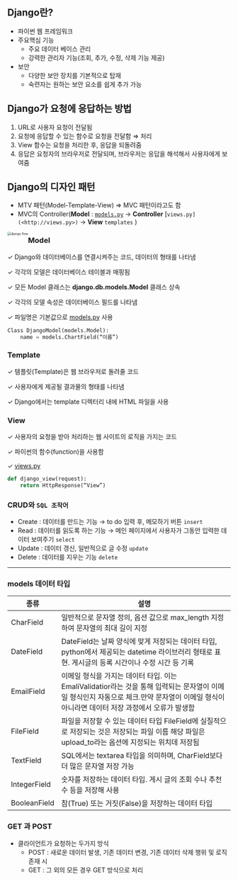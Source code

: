 ## Django란?

- 파이썬 웹 프레임워크
- 주요핵심 기능
  - 주요 데이터 베이스 관리
  - 강력한 관리자 기능(조회, 추가, 수정, 삭제 기능 제공)
- 보안
  - 다양한 보안 장치를 기본적으로 탑재
  - 숙련자는 원하는 보안 요소를 쉽게 추가 가능



## Django가 요청에 응답하는 방법

1. URL로 사용자 요청이 전달됨
2. 요청에 응답할 수 있는 함수로 요청을 전달함 ⇒ 처리
3. View 함수는 요청을 처리한 후, 응답을 되돌려줌
4. 응답은 요청자의 브라우저로 전달되며, 브라우저는 응답을 해석해서 사용자에게 보여줌



## Django의 디자인 패턴

- MTV 패턴(Model-Template-View) ⇒ MVC 패턴이라고도 함
- MVC의 Controller(**Model** : [`models.py`](http://models.py) → **Controller** [`views.py](<http://views.py>)`  → **View** `templates` )

<img src="https://data-flair.training/blogs/wp-content/uploads/sites/2/2019/03/Django-Architecture-Diagram.jpg" alt="django flow" style="zoom:50%; float:left" />



### Model

✓ Django와 데이터베이스를 연결시켜주는 코드, 데이터의 형태를 나타냄

✓ 각각의 모델은 데이터베이스 테이블과 매핑됨

✓ 모든 Model 클래스는 **django.db.models.Model** 클래스 상속

✓ 각각의 모델 속성은 데이터베이스 필드를 나타냄

✓ 파일명은 기본값으로 [models.py](http://models.py/) 사용

```python
Class DjangoModel(models.Model):
	name = models.ChartField(“이름”)
```



### Template

✓ 템플릿(Template)은 웹 브라우저로 돌려줄 코드

✓ 사용자에게 제공될 결과물의 형태를 나타냄

✓ Django에서는 template 디렉터리 내에 HTML 파일을 사용



### View

✓ 사용자의 요청을 받아 처리하는 웹 사이트의 로직을 가지는 코드

✓ 파이썬의 함수(function)을 사용함

✓ [views.py](http://views.py/)

```python
def django_view(request):
	return HttpResponse(“View”)
```



### CRUD와 `SQL 조작어`

- Create : 데이터를 만드는 기능 → to do 입력 후, 메모하기 버튼 `insert`
- Read : 데이터를 읽도록 하는 기능 → 메인 페이지에서 사용자가 그동안 입력한 데이터 보여주기 `select`
- Update :  데이터 갱신, 일반적으로 글 수정 `update`
- Delete : 데이터를 지우는 기능 `delete`



------


### models 데이터 타입

| 종류         | 설명                                                         |
| ------------ | ------------------------------------------------------------ |
| CharField    | 일반적으로 문자열 정의, 옵션 값으로 max_length 지정하여 문자열의 최대 길이 지정 |
| DateField    | DateField는 날짜 양식에 맞게 저장되는 데이터 타입, python에서 제공되는 datetime 라이브러리 형태로 표현. 게시글의 등록 시간이나 수정 시간 등 기록 |
| EmailField   | 이메일 형식을 가지는 데이터 타입. 이는 EmaliValidatior라는 것을 통해 입력되는 문자열이 이메 일 형식인지 자동으로 체크.만약 문자열이 이메일 형식이 아니라면 데이터 저장 과정에서 오류가 발생함 |
| FileField    | 파일을 저장할 수 있는 데이터 타입 FileField에 실질적으로 저장되는 것은 저장되는 파일 이름 해당 파일은 upload_to라는 옵션에 지정되는 위치데 저장됨 |
| TextField    | SQL에서는 textarea 타입을 의미하며, CharField보다 더 많은 문자열 저장 가능 |
| IntegerField | 숫자를 저장하는 데이터 타입. 게시 글의 조회 수나 추천 수 등을 저장해 사용 |
| BooleanField | 참(True) 또는 거짓(False)을 저장하는 데이터 타입             |



### GET 과 POST

- 클라이언트가 요청하는 두가지 방식
  - POST : 새로운 데이터 발생, 기존 데이터 변경, 기존 데이터 삭제 행위 및 로직 존재 시
  - GET : 그 외의 모든 경우 GET 방식으로 처리
